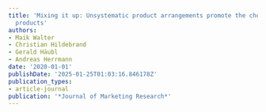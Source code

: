 ```yaml
---
title: 'Mixing it up: Unsystematic product arrangements promote the choice of unfamiliar
  products'
authors:
- Maik Walter
- Christian Hildebrand
- Gerald Häubl
- Andreas Herrmann
date: '2020-01-01'
publishDate: '2025-01-25T01:03:16.846178Z'
publication_types:
- article-journal
publication: '*Journal of Marketing Research*'
---
```

